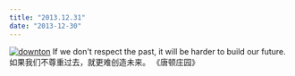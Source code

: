 ```yaml
---
title: "2013.12.31"
date: "2013-12-30"
---
```


[![downton](http://bobjiang.com/wp-content/uploads/2013/12/downton-300x129.jpg)](http://bobjiang.com/wp-content/uploads/2013/12/downton.jpg) If we don't respect the past, it will be harder to build our future. 如果我们不尊重过去，就更难创造未来。 《唐顿庄园》
